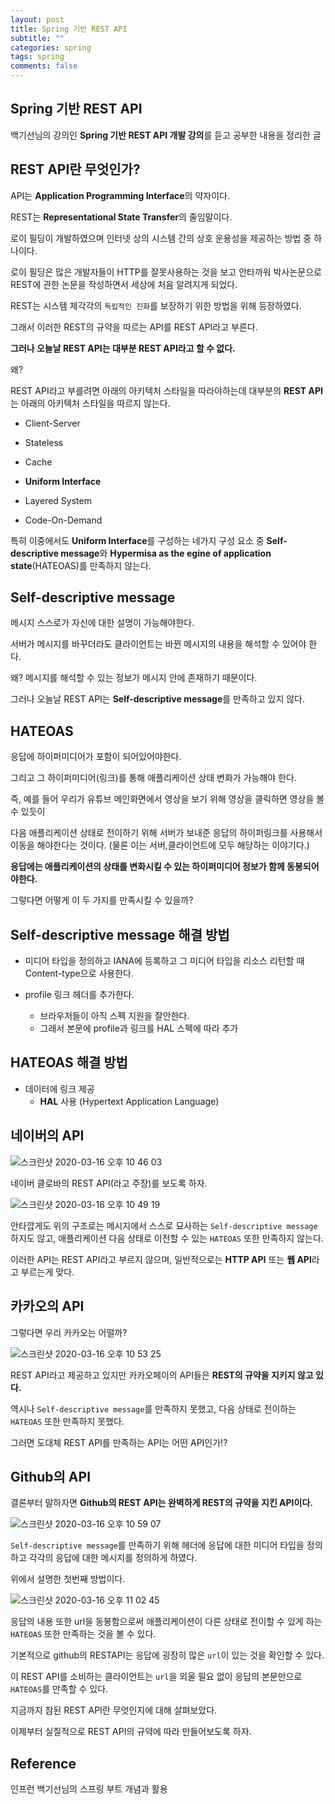 ```yaml
---
layout: post
title: Spring 기반 REST API
subtitle: ""
categories: spring
tags: spring
comments: false
---
```


## Spring 기반 REST API

백기선님의 강의인 **Spring 기반 REST API 개발 강의**를 듣고 공부한 내용을 정리한 글

## REST API란 무엇인가?

API는 **Application Programming Interface**의 약자이다.

REST는 **Representational State Transfer**의 줄임말이다.

로이 필딩이 개발하였으며 인터넷 상의 시스템 간의 상호 운용성을 제공하는 방법 중 하나이다.

로이 필딩은 많은 개발자들이 HTTP를 잘못사용하는 것을 보고 안타까워 박사논문으로 REST에 관한 논문을 작성하면서 세상에 처음 알려지게 되었다.

REST는 시스템 제각각의 `독립적인 진화`를 보장하기 위한 방법을 위해 등장하였다.

그래서 이러한 REST의 규약을 따르는 API를 REST API라고 부른다.

**그러나 오늘날 REST API는 대부분 REST API라고 할 수 없다.**

왜?

REST API라고 부를려면 아래의 아키텍처 스타일을 따라야하는데 대부분의 **REST API**는 아래의 아키텍처 스타일을 따르지 않는다.

- Client-Server

- Stateless

- Cache

- **Uniform Interface**

- Layered System

- Code-On-Demand

특히 이중에서도 **Uniform Interface**를 구성하는 네가지 구성 요소 중 **Self-descriptive message**와 **Hypermisa as the egine of application state**(HATEOAS)를 만족하지 않는다.

## Self-descriptive message

메시지 스스로가 자신에 대한 설명이 가능해야한다.

서버가 메시지를 바꾸더라도 클라이언트는 바뀐 메시지의 내용을 해석할 수 있어야 한다.

왜? 메시지를 해석할 수 있는 정보가 메시지 안에 존재하기 때문이다.

그러나 오늘날 REST API는 **Self-descriptive message**를 만족하고 있지 않다.

## HATEOAS

응답에 하이퍼미디어가 포함이 되어있어야한다.

그리고 그 하이퍼미디어(링크)를 통해 애플리케이션 상태 변화가 가능해야 한다.

즉, 예를 들어 우리가 유튜브 메인화면에서 영상을 보기 위해 영상을 클릭하면 영상을 볼 수 있듯이

다음 애플리케이션 상태로 전이하기 위해 서버가 보내준 응답의 하이퍼링크를 사용해서 이동을 해야한다는 것이다. (물론 이는 서버,클라이언트에 모두 해당하는 이야기다.)

**응답에는 애플리케이션의 상태를 변화시킬 수 있는 하이퍼미디어 정보가 함께 동봉되어야한다.**

그렇다면 어떻게 이 두 가지를 만족시킬 수 있을까?

## Self-descriptive message 해결 방법

- 미디어 타입을 정의하고 IANA에 등록하고 그 미디어 타입을 리소스 리턴할 때 Content-type으로 사용한다.

- profile 링크 헤더를 추가한다.
  - 브라우저들이 아직 스펙 지원을 잘안한다.
  - 그래서 본문에 profile과 링크를 HAL 스펙에 따라 추가

## HATEOAS 해결 방법

- 데이터에 링크 제공
  - **HAL** 사용 (Hypertext Application Language)

## 네이버의 API

![스크린샷 2020-03-16 오후 10 46 03](https://user-images.githubusercontent.com/43809168/76764308-ecff3800-67d7-11ea-9c5d-06c08a3d1736.png)

네이버 클로바의 REST API(라고 주장)를 보도록 하자.

![스크린샷 2020-03-16 오후 10 49 19](https://user-images.githubusercontent.com/43809168/76764571-6a2aad00-67d8-11ea-8ae7-4fc1861e4daa.png)

안타깝게도 위의 구조로는 메시지에서 스스로 묘사하는 `Self-descriptive message` 하지도 않고, 애플리케이션 다음 상태로 이전할 수 있는 `HATEOAS` 또한 만족하지 않는다.

이러한 API는 REST API라고 부르지 않으며, 일반적으로는 **HTTP API** 또는 **웹 API**라고 부르는게 맞다.

## 카카오의 API

그렇다면 우리 카카오는 어떨까?

![스크린샷 2020-03-16 오후 10 53 25](https://user-images.githubusercontent.com/43809168/76764922-fdfc7900-67d8-11ea-9584-005479ed2fc2.png)

REST API라고 제공하고 있지만 카카오페이의 API들은 **REST의 규약을 지키지 않고 있다.**

역시나 `Self-descriptive message`를 만족하지 못했고, 다음 상태로 전이하는 `HATEOAS` 또한 만족하지 못했다.

그러면 도대체 REST API를 만족하는 API는 어떤 API인가!?

## Github의 API

결론부터 말하자면 **Github의 REST API는 완벽하게 REST의 규약을 지킨 API이다.**

![스크린샷 2020-03-16 오후 10 59 07](https://user-images.githubusercontent.com/43809168/76765451-c4783d80-67d9-11ea-8a18-e765ef3aacab.png)

`Self-descriptive message`를 만족하기 위해 헤더에 응답에 대한 미디어 타입을 정의하고 각각의 응답에 대한 메시지를 정의하게 하였다.

위에서 설명한 첫번째 방법이다.

![스크린샷 2020-03-16 오후 11 02 45](https://user-images.githubusercontent.com/43809168/76765748-41a3b280-67da-11ea-8e86-c2adde3ec60a.png)

응답의 내용 또한 url을 동봉함으로써 애플리케이션이 다른 상태로 전이할 수 있게 하는 `HATEOAS` 또한 만족하는 것을 볼 수 있다.

기본적으로 github의 RESTAPI는 응답에 굉장히 많은 `url`이 있는 것을 확인할 수 있다.

이 REST API를 소비하는 클라이언트는 `url`을 외울 필요 없이 응답의 본문만으로 `HATEOAS`를 만족할 수 있다.

지금까지 참된 REST API란 무엇인지에 대해 살펴보았다.

이제부터 실질적으로 REST API의 규약에 따라 만들어보도록 하자.

## Reference

인프런 백기선님의 스프링 부트 개념과 활용
